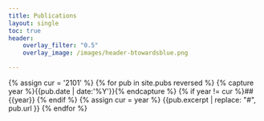 ```yaml
---
title: Publications
layout: single
toc: true
header:
    overlay_filter: "0.5"
    overlay_image: /images/header-btowardsblue.png

---
```


{% assign cur = '2101' %}
{% for pub in site.pubs reversed %}
{% capture year %}{{pub.date | date:'%Y'}}{% endcapture %}
{% if year != cur %}## {{year}} {% endif %}
{% assign cur = year %}
{{pub.excerpt | replace: "#", pub.url }}
{% endfor %}
